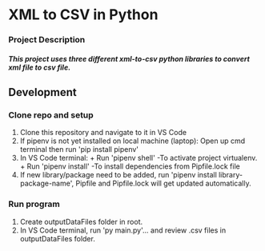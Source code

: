 # XML to CSV in Python
### Project Description
##### This project uses three different xml-to-csv python libraries to convert xml file to csv file.


## Development
### Clone repo and setup 
1. Clone this repository and navigate to it in VS Code
2. If pipenv is not yet installed on local machine (laptop):
    Open up cmd terminal then run 'pip install pipenv'
3. In VS Code terminal:
        + Run 'pipenv shell' -To activate project virtualenv.
        + Run 'pipenv install' -To install dependencies from Pipfile.lock file
4. If new library/package need to be added, run 'pipenv install library-package-name', Pipfile and Pipfile.lock will get updated automatically.


### Run program
1. Create outputDataFiles folder in root.
2. In VS Code terminal, run 'py main.py'... and review .csv files in outputDataFiles folder.

